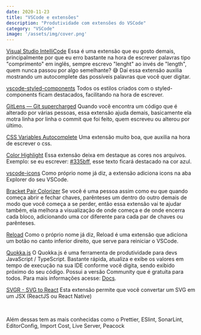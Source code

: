 ```yaml
---
date: 2020-11-23
title: "VSCode e extensões"
description: "Produtividade com extensões do VSCode"
category: "VSCode"
image: '/assets/img/cover.png'
---
```


<a href="https://marketplace.visualstudio.com/items?itemName=VisualStudioExptTeam.vscodeintellicode" target="_blank" rel="noopener noreferrer">Visual Studio IntelliCode</a>
Essa é uma extensão que eu gosto demais, principalmente por que eu erro bastante na hora de escrever palavras tipo "comprimento" em inglês, sempre escrevo "lenght" ao invés de "length", quem nunca passou por algo semelhante? 😅
Daí essa extensão auxilia mostrando um autocomplete das possíveis palavras que você quer digitar.

<a href="https://marketplace.visualstudio.com/items?itemName=jpoissonnier.vscode-styled-components" target="_blank" rel="noopener noreferrer">vscode-styled-components</a>
Todos os estilos criados com o styled-components ficam destacados, facilitando na hora de escrever.

<a href="https://marketplace.visualstudio.com/items?itemName=eamodio.gitlens" target="_blank" rel="noopener noreferrer">GitLens — Git supercharged</a>
Quando você encontra um código que é alterado por várias pessoas, essa extensão ajuda demais, basicamente ela motra linha por linha o commit que foi feito, quem escreveu ou alterou por último.

<a href="https://marketplace.visualstudio.com/items?itemName=danileao.css-variables-autocomplete" target="_blank" rel="noopener noreferrer">CSS Variables Autocomplete</a>
Uma extensão muito boa, que auxilia na hora de escrever o css.

<a href="https://marketplace.visualstudio.com/items?itemName=naumovs.color-highlight" target="_blank" rel="noopener noreferrer">Color Highlight</a>
Essa extensão deixa em destaque as cores nos arquivos.
Exemplo: se eu escrever: <a href="https://www.color-hex.com/color/335bff" target="_blank" rel="noopener noreferrer">#335bff</a>, esse texto ficará destacado na cor azul.

<a href="https://marketplace.visualstudio.com/items?itemName=vscode-icons-team.vscode-icons" target="_blank" rel="noopener noreferrer">vscode-icons</a>
Como próprio nome já diz, a extensão adiciona icons na aba Explorer do seu VSCode.

<a href="https://marketplace.visualstudio.com/items?itemName=CoenraadS.bracket-pair-colorizer" target="_blank" rel="noopener noreferrer">Bracket Pair Colorizer</a>
Se você é uma pessoa assim como eu que quando começa abrir e fechar chaves, parênteses um dentro do outro demais de modo que você começa a se perder, então essa extensão vai te ajudar também, ela melhora a visualização de onde começa e de onde encerra cada bloco, adicionando uma cor diferente para cada par de chaves ou parênteses.

<a href="https://marketplace.visualstudio.com/items?itemName=natqe.reload" target="_blank" rel="noopener noreferrer">Reload</a>
Como o próprio nome já diz, Reload é uma extensão que adiciona um botão no canto inferior direito, que serve para reiniciar o VSCode.

<a href="https://marketplace.visualstudio.com/items?itemName=WallabyJs.quokka-vscode" target="_blank" rel="noopener noreferrer">Quokka.js</a>
O Quokka.js é uma ferramenta de produtividade para devs JavaScript / TypeScript. Bastante rápida, atualiza e exibe os valores em tempo de execução na sua IDE conforme você digita, sendo exibido próximo do seu código. Possui a versão Community que é gratuita para todos. Para mais informações acesse: <a href="https://quokkajs.com/docs/" target="_blank" rel="noopener noreferrer">Docs</a>.

<a href="https://marketplace.visualstudio.com/items?itemName=NathHorrigan.code-svgr" target="_blank" rel="noopener noreferrer">SVGR - SVG to React</a>
Esta extensão permite que você convertar um SVG em um JSX (ReactJS ou React Native)

</br>

Além dessas tem as mais conhecidas como o Prettier, ESlint, SonarLint, EditorConfig, Import Cost, Live Server, Peacock

